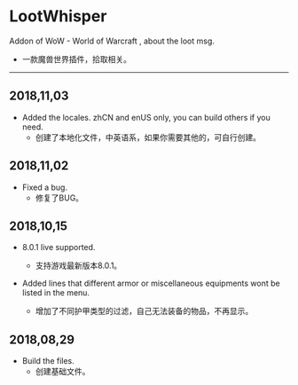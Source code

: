 # LootWhisper

Addon of WoW - World of Warcraft , about the loot msg.
  * 一款魔兽世界插件，拾取相关。
-----
2018,11,03
-----
  * Added the locales. zhCN and enUS only, you can build others if you need.
    * 创建了本地化文件，中英语系，如果你需要其他的，可自行创建。

2018,11,02
-----
  * Fixed a bug.
    * 修复了BUG。

2018,10,15
-----
  * 8.0.1 live supported.
    * 支持游戏最新版本8.0.1。

  * Added lines that different armor or miscellaneous equipments wont be listed in the menu. 
    * 增加了不同护甲类型的过滤，自己无法装备的物品，不再显示。

2018,08,29 
-----
  * Build the files.
    * 创建基础文件。
